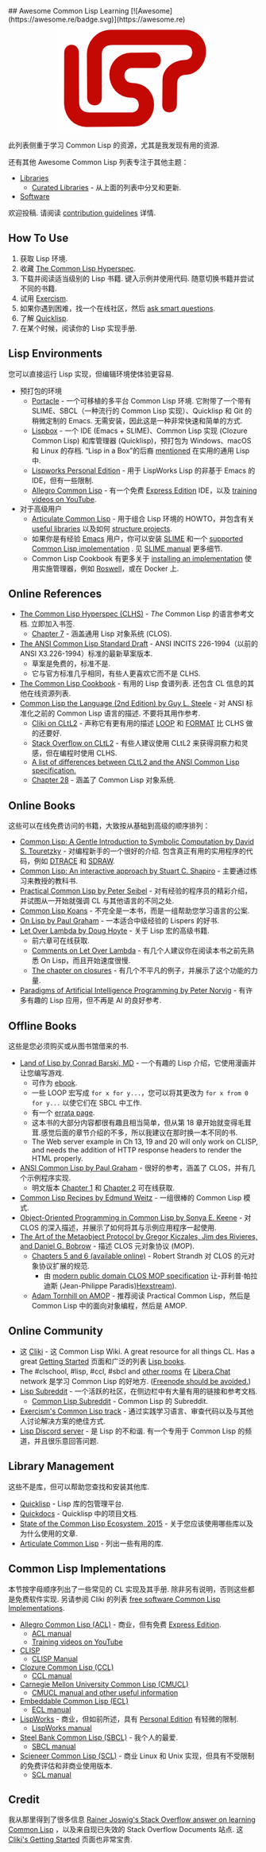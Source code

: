 <div class="github-widget" data-repo="GustavBertram/awesome-common-lisp-learning"></div>
<script async src="https://pagead2.googlesyndication.com/pagead/js/adsbygoogle.js"></script><ins class="adsbygoogle" style="display:block" data-ad-client="ca-pub-6890694312814945" data-ad-slot="5473692530" data-ad-format="auto"  data-full-width-responsive="true"></ins><script>(adsbygoogle = window.adsbygoogle || []).push({});</script>
## Awesome Common Lisp Learning [![Awesome](https://awesome.re/badge.svg)](https://awesome.re)

<div align="center">
  <img src="https://raw.githubusercontent.com/GustavBertram/awesome-common-lisp-learning/master/LISP_logo_mid.png">
</div>

此列表侧重于学习 Common Lisp 的资源，尤其是我发现有用的资源.

还有其他 Awesome Common Lisp 列表专注于其他主题：
- [Libraries](https://github.com/CodyReichert/awesome-cl)
  - [Curated Libraries](https://github.com/vindarel/curated-awesome-cl) - 从上面的列表中分叉和更新.
- [Software](https://github.com/azzamsa/awesome-cl-software)

欢迎投稿. 请阅读 [contribution guidelines](https://github.com/GustavBertram/awesome-common-lisp-learning/blob/master/contributing.md) 详情.



## How To Use
1. 获取 Lisp 环境.
2. 收藏 [The Common Lisp Hyperspec](http://www.lispworks.com/documentation/common-lisp.html).
 3. 下载并阅读适当级别的 Lisp 书籍. 键入示例并使用代码. 随意切换书籍并尝试不同的书籍.
4. 试用 [Exercism](http://exercism.io/languages/common-lisp/about).
5. 如果你遇到困难，找一个在线社区，然后 [ask smart questions](http://www.catb.org/esr/faqs/smart-questions.html).
6. 了解 [Quicklisp](https://www.quicklisp.org/beta/).
7. 在某个时候，阅读你的 Lisp 实现手册.

## Lisp Environments
您可以直接运行 Lisp 实现，但编辑环境使体验更容易.
- 预打包的环境
  - [Portacle](https://shinmera.github.io/portacle/)  - 一个可移植的多平台 Common Lisp 环境. 它附带了一个带有 SLIME、SBCL（一种流行的 Common Lisp 实现）、Quicklisp 和 Git 的稍微定制的 Emacs. 无需安装，因此这是一种非常快速和简单的方式.
  - [Lispbox](https://common-lisp.net/project/lispbox/)  - 一个 IDE (Emacs + SLIME)、Common Lisp 实现 (Clozure Common Lisp) 和库管理器 (Quicklisp)，预打包为 Windows、macOS 和 Linux 的存档.  “Lisp in a Box”的后裔 [mentioned](http://www.gigamonkeys.com/book/lather-rinse-repeat-a-tour-of-the-repl.html) 在实用的通用 Lisp 中.
  - [Lispworks Personal Edition](http://www.lispworks.com/downloads/) - 用于 LispWorks Lisp 的非基于 Emacs 的 IDE，但有一些限制.
  - [Allegro Common Lisp](https://franz.com/products/allegrocl/) - 有一个免费 [Express Edition](https://franz.com/downloads/clp/survey) IDE，以及 [training videos on YouTube](https://www.youtube.com/channel/UCN36UrxtyNBJPaG0kmBJNRw).
- 对于高级用户
  - [Articulate Common Lisp](http://articulate-lisp.com) - 用于组合 Lisp 环境的 HOWTO，并包含有关 [useful libraries](http://articulate-lisp.com/project/abcs.html) 以及如何 [structure projects](http://articulate-lisp.com/project/new-project.html).
  - 如果你是有经验 [Emacs](https://www.gnu.org/software/emacs/) 用户，你可以安装 [SLIME](https://common-lisp.net/project/slime/) 和一个 [supported Common Lisp implementation](https://common-lisp.net/project/slime/doc/html/Platforms.html#Platforms) . 见 [SLIME manual](https://common-lisp.net/project/slime/doc/html/) 更多细节.
  - Common Lisp Cookbook 有更多关于 [installing an implementation](https://lispcookbook.github.io/cl-cookbook/getting-started.html) 使用实施管理器，例如 [Roswell](https://github.com/roswell/roswell/wiki)，或在 Docker 上.

## Online References
- [The Common Lisp Hyperspec (CLHS)](http://www.lispworks.com/documentation/common-lisp.html)  - *The* Common Lisp 的语言参考文档. 立即加入书签.
  - [Chapter 7](http://www.lispworks.com/documentation/HyperSpec/Body/07_.htm) - 涵盖通用 Lisp 对象系统 (CLOS).
- [The ANSI Common Lisp Standard Draft](http://cberr.us/tech_writings/notes/common_lisp_standard_draft.html) - ANSI INCITS 226-1994（以前的 ANSI X3.226-1994）标准的最新草案版本.
  - 草案是免费的，标准不是.
  - 它与官方标准几乎相同，有些人更喜欢它而不是 CLHS.
- [The Common Lisp Cookbook](http://lispcookbook.github.io/cl-cookbook/)  - 有用的 Lisp 食谱列表. 还包含 CL 信息的其他在线资源列表.
- [Common Lisp the Language (2nd Edition) by Guy L. Steele](https://www.cs.cmu.edu/Groups/AI/html/cltl/cltl2.html)  - 对 ANSI 标准化之前的 Common Lisp 语言的描述. 不要将其用作参考.
  - [Cliki on CLtL2](https://cliki.net/Getting+Started) - 声称它有更有用的描述 [LOOP](http://www.cs.cmu.edu/afs/cs.cmu.edu/project/ai-repository/ai/html/cltl/clm/node235.html#SECTION003000000000000000000) 和 [FORMAT](http://www.cs.cmu.edu/afs/cs.cmu.edu/project/ai-repository/ai/html/cltl/clm/node200.html) 比 CLHS 做的还要好.
  - [Stack Overflow on CLtL2](https://stackoverflow.com/questions/108537/what-are-the-main-differences-between-cltl2-and-ansi-cl) - 有些人建议使用 CLtL2 来获得洞察力和灵感，但在编程时使用 CLHS.
  - [A list of differences between CLtL2 and the ANSI Common Lisp specification.](http://linuxfinances.info/info/commonlisp.html#AEN9679)
  - [Chapter 28](https://www.cs.cmu.edu/Groups/AI/html/cltl/clm/node260.html#SECTION003200000000000000000) - 涵盖了 Common Lisp 对象系统.

## Online Books
这些可以在线免费访问的书籍，大致按从基础到高级的顺序排列：
- [Common Lisp: A Gentle Introduction to Symbolic Computation by David S. Touretzky](http://www.cs.cmu.edu/~dst/LispBook/)  - 对编程新手的一个很好的介绍. 包含真正有用的实用程序的代码，例如 [DTRACE](http://www.cs.cmu.edu/~dst/Lisp/dtrace/) 和 [SDRAW](http://www.cs.cmu.edu/~dst/Lisp/sdraw/).
- [Common Lisp: An interactive approach by Stuart C. Shapiro](https://www.cse.buffalo.edu/~shapiro/Commonlisp/) - 主要通过练习来教授的教科书.
- [Practical Common Lisp by Peter Seibel](http://www.gigamonkeys.com/book/) - 对有经验的程序员的精彩介绍，并试图从一开始就强调 CL 与其他语言的不同之处.
- [Common Lisp Koans](https://github.com/google/lisp-koans) - 不完全是一本书，而是一组帮助您学习语言的公案.
- [On Lisp by Paul Graham](http://www.paulgraham.com/onlisp.html) - 一本适合中级经验的 Lispers 的好书.
- [Let Over Lambda by Doug Hoyte](https://letoverlambda.com) - 关于 Lisp 宏的高级书籍.
  - 前六章可在​​线获取.
  - [Comments on Let Over Lambda](https://www.reddit.com/r/lisp/comments/3actsc/let_over_lambda/) - 有几个人建议你在阅读本书之前先熟悉 On Lisp，而且开始速度很慢.
  - [The chapter on closures](https://letoverlambda.com/index.cl/guest/chap2.html) - 有几个不平凡的例子，并展示了这个功能的力量.
- [Paradigms of Artificial Intelligence Programming by Peter Norvig](https://github.com/norvig/paip-lisp) - 有许多有趣的 Lisp 应用，但不再是 AI 的良好参考.

## Offline Books
这些是您必须购买或从图书馆借来的书.
- [Land of Lisp by Conrad Barski, MD](http://landoflisp.com) - 一个有趣的 Lisp 介绍，它使用漫画并让您编写游戏.
  - 可作为 [ebook](https://www.nostarch.com/lisp.htm). 
  - 一些 LOOP 宏写成 `for x for y...`，您可以将其更改为 `for x from 0 for y...` 以使它们在 SBCL 中工作.
  - 有一个 [errata page](http://landoflisp.com/errata.html).
  - 这本书的大部分内容都很有趣且相当简单，但从第 18 章开始就变得毛茸茸.感觉后面的章节介绍的不多，所以我建议在那时换一本不同的书.
  - The Web server example in Ch 13, 19 and 20 will only work on CLISP, and needs the addition of HTTP response headers to render the HTML properly.
- [ANSI Common Lisp by Paul Graham](http://www.paulgraham.com/acl.html) - 很好的参考，涵盖了 CLOS，并有几个示例程序实现.
  - 明文版本 [Chapter 1](http://lib.store.yahoo.net/lib/paulgraham/acl1.txt) 和 [Chapter 2](http://lib.store.yahoo.net/lib/paulgraham/acl2.txt) 可在线获取.
- [Common Lisp Recipes by Edmund Weitz](http://weitz.de/cl-recipes/) - 一组很棒的 Common Lisp 模式.
- [Object-Oriented Programming in Common Lisp by Sonya E. Keene](https://www.amazon.com/Object-Oriented-Programming-COMMON-LISP-Programmers/dp/0201175894) - 对 CLOS 的深入描述，并展示了如何将其与示例应用程序一起使用.
- [The Art of the Metaobject Protocol by Gregor Kiczales, Jim des Rivieres, and Daniel G. Bobrow](https://www.amazon.com/Art-Metaobject-Protocol-Gregor-Kiczales/dp/0262610744/) - 描述 CLOS 元对象协议 (MOP).
  - [Chapters 5 and 6 (available online)](http://metamodular.com/CLOS-MOP/) - Robert Strandh 对 CLOS 的元对象协议扩展的规范.
    - 由 [modern public domain CLOS MOP specification](https://clos-mop.hexstreamsoft.com/) 让-菲利普·帕拉迪斯 (Jean-Philippe Paradis)[Hexstream](https://github.com/Hexstream)).
  - [Adam Tornhill on AMOP](http://www.adamtornhill.com/reviews/amop.htm) - 推荐阅读 Practical Common Lisp，然后是 Common Lisp 中的面向对象编程，然后是 AMOP.

## Online Community
- 这 [Cliki](http://cliki.net) - 这 Common Lisp Wiki. A great resource for all things CL. Has a great [Getting Started](http://cliki.net/Getting+Started) 页面和广泛的列表 [Lisp books](http://cliki.net/Lisp%20books).
- The #clschool, #lisp, #ccl, #sbcl and [other rooms](https://www.cliki.net/IRC) 在 [Libera.Chat](https://libera.chat/)  network 是学习 Common Lisp 的好地方.  ([Freenode should be avoided.](https://gist.github.com/joepie91/df80d8d36cd9d1bde46ba018af497409))
- [Lisp Subreddit](http://www.reddit.com/r/lisp/) - 一个活跃的社区，在侧边栏中有大量有用的链接和参考文档.
  - [Common Lisp Subreddit](https://www.reddit.com/r/Common_Lisp) - Common Lisp 的 Subreddit.
- [Exercism's Common Lisp track](http://exercism.io/languages/common-lisp/about) - 通过实践学习语言、审查代码以及与其他人讨论解决方案的绝佳方式.
- [Lisp Discord server](https://discord.gg/7tSq5EaA6Z)  - 是 Lisp 的不和谐. 有一个专用于 Common Lisp 的频道，并且很乐意回答问题.


## Library Management
这些不是库，但可以帮助您查找和安装其他库.
- [Quicklisp](https://www.quicklisp.org/beta) - Lisp 库的包管理平台.
- [Quickdocs](http://quickdocs.org) - Quicklisp 中的项目文档.
- [State of the Common Lisp Ecosystem, 2015](http://borretti.me/article/common-lisp-sotu-2015) - 关于您应该使用哪些库以及为什么使用的文章.
- [Articulate Common Lisp](http://articulate-lisp.com/project/abcs.html) - 列出一些有用的库.


## Common Lisp Implementations
本节按字母顺序列出了一些常见的 CL 实现及其手册. 除非另有说明，否则这些都是免费软件实现. 另请参阅 Cliki 的列表 [free software Common Lisp Implementations](https://www.cliki.net/Common%20Lisp%20implementation).
- [Allegro Common Lisp (ACL)](https://franz.com/products/allegrocl/) - 商业，但有免费 [Express Edition](https://franz.com/downloads/clp/survey).
  - [ACL manual](https://franz.com/support/documentation/)
  - [Training videos on YouTube](https://www.youtube.com/channel/UCN36UrxtyNBJPaG0kmBJNRw)
- [CLISP](https://clisp.sourceforge.io)
  - [CLISP Manual](https://clisp.sourceforge.io/impnotes.html)
- [Clozure Common Lisp (CCL)](https://ccl.clozure.com)
  - [CCL manual](https://ccl.clozure.com/manual/)
- [Carnegie Mellon University Common Lisp (CMUCL)](https://www.cons.org/cmucl/)
  - [CMUCL manual and other useful information](https://www.cons.org/cmucl/doc/index.html)
- [Embeddable Common Lisp (ECL)](https://common-lisp.net/project/ecl/)
  - [ECL manual](https://common-lisp.net/project/ecl/static/manual/)
- [LispWorks](http://www.lispworks.com/products/index.html) - 商业，但如前所述，具有 [Personal Edition](http://www.lispworks.com/downloads/index.html) 有轻微的限制.
  - [LispWorks manual](http://www.lispworks.com/documentation/index.html)
- [Steel Bank Common Lisp (SBCL)](http://www.sbcl.org) - 我个人的最爱.
  - [SBCL manual](http://www.sbcl.org/manual/index.html)
- [Scieneer Common Lisp (SCL)](http://web.archive.org/web/20171014210404/http://www.scieneer.com/scl/) - 商业 Linux 和 Unix 实现，但具有不受限制的免费评估和非商业使用版本.
  - [SCL manual](http://web.archive.org/web/20171014210404/http://www.scieneer.com/scl/doc/)

## Credit
我从那里得到了很多信息 [Rainer Joswig's Stack Overflow answer on learning Common Lisp](https://stackoverflow.com/a/7224914/1005039) ，以及来自现已失效的 Stack Overflow Documents 站点. 这 [Cliki's Getting Started](https://cliki.net/Getting%20Started) 页面也非常宝贵.
